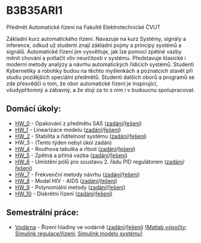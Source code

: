 # B3B35ARI1

Předmět Automatické řízení na Fakultě Elektrotechnické ČVUT

Základní kurz automatického řízení. Navazuje na kurz Systémy, signály a inference, odkud už studenti znají základní pojmy a principy systémů a signálů. Automatické řízení jim vysvětluje, jak lze pomocí zpětné vazby měnit chování a potlačit vliv neurčitosti v systému. Představuje klasické i moderní metody analýzy a návrhu automatických řídicích systémů. Studenti Kybernetiky a robotiky budou na těchto myšlenkách a poznatcích stavět při studiu pozdějších speciální předmětů. Studenti dalších oborů a programů se zde přesvědčí o tom, že obor automatické řízení je inspirující, všudypřítomný a zábavný, a že stojí za to s ním i v budoucnu spolupracovat.


## Domácí úkoly:
- [HW_0](homeworks/hw_0) - Opakování z předmětu SAS ([zadání](homeworks/hw_0/ARIopakovani.pdf)/[řešení](homeworks/hw_0/ARI_HW_00-Pinkas.pdf))
- [HW_1](homeworks/hw_1) - Linearizace modelu ([zadání](homeworks/hw_1/DU01.pdf)/[řešení](homeworks/hw_1/ARI_HW_01-Pinkas.pdf))
- [HW_2](homeworks/hw_2) - Stabilita a řiditelnost systému ([zadání](homeworks/hw_2/du_02.pdf)/[řešení](homeworks/hw_2/ARI_HW_02-Pinkas.pdf))
- HW_3 - (Tento týden nebyl úkol zadán)
- [HW_4](homeworks/hw_4) - Routhova tabulka a rltool ([zadání](homeworks/hw_4/du4.pdf)/[řešení](homeworks/hw_4/ARI_HW_04-Pinkas.pdf))
- [HW_5](homeworks/hw_5) - Zpětná a přímá vazba ([zadání](homeworks/hw_5/du_05.pdf)/[řešení](homeworks/hw_5/ARI_HW_05-Pinkas.pdf))
- [HW_6](homeworks/hw_6) - Umístění pólů pro soustavu 2. řádu PID regulátorem ([zadání](homeworks/hw_6/du_06.pdf)/[řešení](homeworks/hw_6/ARI_HW_06-Pinkas.pdf))
- [HW_7](homeworks/hw_7) - Frekvenční metody návrhu ([zadání](homeworks/hw_7/du_07.pdf)/[řešení](homeworks/hw_7/ARI_HW_07-Pinkas.pdf))
- [HW_8](homeworks/hw_8) - Model HIV - AIDS ([zadání](homeworks/hw_8/du_08.pdf)/[řešení](homeworks/hw_8/ARI_HW_08-Pinkas.pdf))
- [HW_9](homeworks/hw_9) - Polynomiální metody ([zadání](homeworks/hw_9/du_09.pdf)/[řešení](homeworks/hw_9/ARI_HW_09-Pinkas.pdf))
- [HW_10](homeworks/hw_10) - Diskrétní řízení ([zadání](homeworks/hw_10/du_10.pdf)/[řešení](homeworks/hw_10/ARI_HW_10-Pinkas.pdf))

## Semestrální práce:
- [Vodárna](semestral) - Řízení hladiny ve vodárně ([zadání](semestral/Vodarna_new.pdf)/[řešení](semestral/ARI-Pinkas.pptx)) [[Matlab výpočty](semestral/ARI_SEM.m); [Simulink regulace/řízení](semestral/CoupledTanks_original.mdl); [Simulink modely systému](semestral/Linear_NonLinear_Model.slx)]


